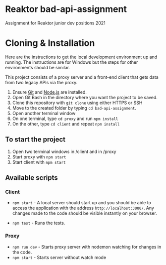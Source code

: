 # Reaktor bad-api-assignment

Assignment for Reaktor junior dev positions 2021

# Cloning & Installation

Here are the instructions to get the local development environment up and running. The instructions are for Windows but the steps for other environments should be similar.

This project consists of a proxy server and a front-end client that gets data from two legacy APIs via the proxy.

1. Ensure [Git](https://git-scm.com/downloads) and [Node.js](https://nodejs.org/en/) are installed.
2. Open Git Bash in the directory where you want the project to be saved.
3. Clone this repository with `git clone` using either HTTPS or SSH
4. Move to the created folder by typing `cd bad-api-assignment`.
5. Open another terminal window
6. On one terminal, type `cd proxy` and run `npm install`
7. On the other, type `cd client` and repeat `npm install`

## To start the project
1. Open two terminal windows in /client and in /proxy
2. Start proxy with `npm start`
3. Start client with `npm start`

## Available scripts

### Client

- `npm start` - A local server should start up and you should be able to access the application with the address `http://localhost:3000/`. Any changes made to the code should be visible instantly on your browser.

- `npm test` - Runs the tests.

### Proxy

- `npm run dev` - Starts proxy server with nodemon watching for changes in the code.
- `npm start` - Starts server without watch mode